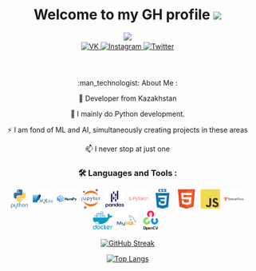 <div id="welcome" align='center' >
  <h1>
    Welcome to my GH profile <img src="https://media.giphy.com/media/69bK4OX5RcklWMM69Z/giphy.gif" width="50px"/>
  </h1>
 </div>


<div id="header" align="center">
  <img src="https://media.giphy.com/media/ZVik7pBtu9dNS/giphy.gif" width="300"/>
  <div id="badges">
  <a href="https://vk.com/vmakeev29">
    <img src="https://img.shields.io/badge/VK-blue?logo=vk&logoColor=white&&style=for-the-badge" alt="VK"/>
  </a>
  <a href="https://www.instagram.com/makeev_29/">
    <img src="https://img.shields.io/badge/Instagram-ff69b4?logo=instagram&logoColor=white&&style=for-the-badge" alt="Instagram" />
  </a>
  <a href="https://twitter.com/Vlad08392209">
    <img src="https://img.shields.io/badge/Twitter-informational?logo=twitter&logoColor=white&&style=for-the-badge" alt="Twitter"/>
  </a>
   </div>
    <img src="https://komarev.com/ghpvc/?username=DeadSmail23&style=flat-square&color=blue"  alt=""/
</div>
<h1></h1>
:man_technologist: About Me :
  
:telescope: Developer from Kazakhstan

:seedling: I mainly do Python development.

:zap: I am fond of ML and AI, simultaneously creating projects in these areas

:mailbox: I never stop at just one
### :hammer_and_wrench: Languages and Tools :
  <img src="https://github.com/devicons/devicon/blob/master/icons/python/python-original-wordmark.svg" title="Java" alt="Java" width="40" height="40"/>&nbsp;
  <img src="https://github.com/devicons/devicon/blob/master/icons/sqlite/sqlite-original-wordmark.svg" title="React" alt="React" width="40" height="40"/>&nbsp;
  <img src="https://github.com/devicons/devicon/blob/master/icons/numpy/numpy-original-wordmark.svg" title="Spring" alt="Spring" width="40" height="40"/>&nbsp;
  <img src="https://github.com/devicons/devicon/blob/master/icons/jupyter/jupyter-original-wordmark.svg" title="Material UI" alt="Material UI" width="40" height="40"/>&nbsp;
  <img src="https://github.com/devicons/devicon/blob/master/icons/pandas/pandas-original-wordmark.svg" title="Flutter" alt="Flutter" width="40" height="40"/>&nbsp;
  <img src="https://github.com/devicons/devicon/blob/master/icons/pytorch/pytorch-plain-wordmark.svg" title="Redux" alt="Redux " width="40" height="40"/>&nbsp;
  <img src="https://github.com/devicons/devicon/blob/master/icons/css3/css3-plain-wordmark.svg"  title="CSS3" alt="CSS" width="40" height="40"/>&nbsp;
  <img src="https://github.com/devicons/devicon/blob/master/icons/html5/html5-original.svg" title="HTML5" alt="HTML" width="40" height="40"/>&nbsp;
  <img src="https://github.com/devicons/devicon/blob/master/icons/javascript/javascript-original.svg" title="JavaScript" alt="JavaScript" width="40" height="40"/>&nbsp;
  <img src="https://github.com/devicons/devicon/blob/master/icons/tensorflow/tensorflow-original-wordmark.svg" title="Firebase" alt="Firebase" width="40" height="40"/>&nbsp;
  <img src="https://github.com/devicons/devicon/blob/master/icons/docker/docker-plain-wordmark.svg" title="Gatsby"  alt="Gatsby" width="40" height="40"/>&nbsp;
  <img src="https://github.com/devicons/devicon/blob/master/icons/mysql/mysql-original-wordmark.svg" title="MySQL"  alt="MySQL" width="40" height="40"/>&nbsp;
  <img src="https://github.com/devicons/devicon/blob/master/icons/opencv/opencv-original-wordmark.svg" title="NodeJS" alt="NodeJS" width="40" height="40"/>&nbsp;
 
[![GitHub Streak](http://github-readme-streak-stats.herokuapp.com?user=DeadSmail23&theme=tokyonight&date_format=M%20j%5B%2C%20Y%5D)](https://git.io/streak-stats)

[![Top Langs](https://github-readme-stats.vercel.app/api/top-langs/?username=DeadSmail23&layout=compact)](https://github.com/anuraghazra/github-readme-stats)

